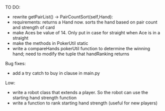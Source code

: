 TO DO:
- rewrite getPairList() -> PairCountSort(self,Hand):
- requirements: returns a Hand now. sorts the hand based on pair count and strength of card
- make Aces be value of 14. Only put in case for straight when Ace is in a straight
- make the methods in PokerUtil static
- write a compareHands pokerUtil function to determine the winning hand; need to modify the tuple that handRanking returns

Bug fixes:
- add a try catch to buy in clause in main.py 

Low:
- write a robot class that extends a player. So the robot can use the starting hand strength function
- write a function to rank starting hand strength (useful for new players)